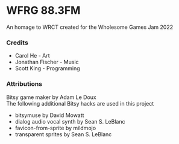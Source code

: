 # WFRG 88.3FM
An homage to WRCT created for the Wholesome Games Jam 2022

### Credits
* Carol He - Art
* Jonathan Fischer - Music
* Scott King - Programming

### Attributions
Bitsy game maker by Adam Le Doux <br>
The following additional Bitsy hacks are used in this project <br>
* bitsymuse by David Mowatt
* dialog audio vocal synth by Sean S. LeBlanc
* favicon-from-sprite by mildmojo
* transparent sprites by Sean S. LeBlanc
